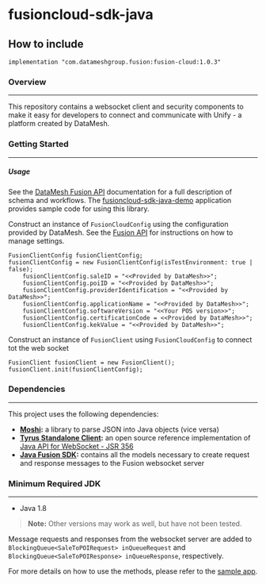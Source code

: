 # fusioncloud-sdk-java

## How to include

    implementation "com.datameshgroup.fusion:fusion-cloud:1.0.3"

### Overview

***

This repository contains a websocket client and security components to make it easy for developers to connect and communicate with Unify - a platform created by DataMesh.

### Getting Started

***

##### Usage
See the [DataMesh Fusion API](https://datameshgroup.github.io/fusion) documentation for a full description of schema and workflows.
The [fusioncloud-sdk-java-demo](https://github.com/datameshgroup/fusioncloud-sdk-java-demo) application provides sample code for using this library.

Construct an instance of `FusionCloudConfig` using the configuration provided by DataMesh. See the [Fusion API](https://datameshgroup.github.io/fusion/#getting-started-design-your-integration-sale-system-settings) for instructions on how to manage settings.

```
FusionClientConfig fusionClientConfig;
fusionClientConfig = new FusionClientConfig(isTestEnvironment: true | false);
    fusionClientConfig.saleID = "<<Provided by DataMesh>>";
    fusionClientConfig.poiID = "<<Provided by DataMesh>>";
    fusionClientConfig.providerIdentification = "<<Provided by DataMesh>>";
    fusionClientConfig.applicationName = "<<Provided by DataMesh>>";
    fusionClientConfig.softwareVersion = "<<Your POS version>>";
    fusionClientConfig.certificationCode = <<Provided by DataMesh>>";
    fusionClientConfig.kekValue = "<<Provided by DataMesh>>";
```
Construct an instance of `FusionClient` using `FusionCloudConfig` to connect tot the web socket

```
FusionClient fusionClient = new FusionClient();
fusionClient.init(fusionClientConfig);
```

### Dependencies

***

This project uses the following dependencies:  

- **[Moshi](https://github.com/square/moshi):** a library to parse JSON into Java objects (vice versa)  
- **[Tyrus Standalone Client](https://github.com/eclipse-ee4j/tyrus):** an open source reference implementation of [Java API for WebSocket - JSR 356](https://www.oracle.com/technical-resources/articles/java/jsr356.html)
- **[Java Fusion SDK](https://github.com/datameshgroup/fusionsatellite-sdk-java):** contains all the models necessary to create request and response messages to the Fusion websocket server

### Minimum Required JDK

***

- Java 1.8

> **Note:** Other versions may work as well, but have not been tested.


Message requests and responses from the websocket server are added to `BlockingQueue<SaleToPOIRequest> inQueueRequest` and `BlockingQueue<SaleToPOIResponse> inQueueResponse`, respectively.

For more details on how to use the methods, please refer to the [sample app](https://github.com/datameshgroup/fusioncloud-sdk-java-demo).
